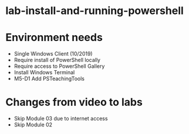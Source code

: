 # lab-install-and-running-powershell

# Environment needs
- Single Windows Client (10/2019)
- Require install of PowerShell locally
- Require access to PowerShell Gallery
- Install Windows Terminal
- M5-D1 Add PSTeachingTools

# Changes from video to labs
- Skip Module 03 due to internet access
- Skip Module 02 